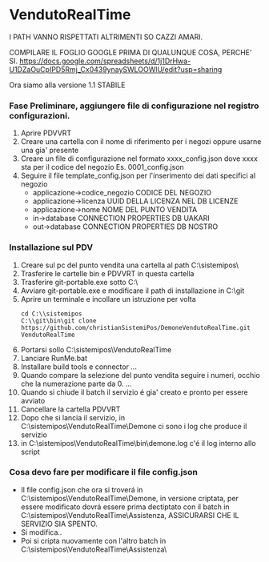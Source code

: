 # VendutoRealTime 
I PATH VANNO RISPETTATI ALTRIMENTI SO CAZZI AMARI.

COMPILARE IL FOGLIO GOOGLE PRIMA DI QUALUNQUE COSA, PERCHE' SI.
https://docs.google.com/spreadsheets/d/1j1DrHwa-U1DZaOuCpIPD5Rmj_Cx0439ynaySWLOOWlU/edit?usp=sharing

Ora siamo alla versione 1.1 STABILE

### Fase Preliminare, aggiungere file di configurazione nel registro configurazioni.

1) Aprire PDVVRT
2) Creare una cartella con il nome di riferimento per i negozi oppure usarne una gia' presente
3) Creare un file di configurazione nel formato xxxx_config.json dove xxxx sta per il codice del negozio
        Es. 0001_config.json
4) Seguire il file template_config.json per l'inserimento dei dati specifici al negozio
    - applicazione->codice_negozio 
        CODICE DEL NEGOZIO
    - applicazione->licenza 
        UUID DELLA LICENZA NEL DB LICENZE
    - applicazione->nome 
        NOME DEL PUNTO VENDITA
    - in->database 
        CONNECTION PROPERTIES DB UAKARI
    - out->database 
        CONNECTION PROPERTIES DB NOSTRO

### Installazione sul PDV

1) Creare sul pc del punto vendita una cartella al path C:\\sistemipos\
2) Trasferire le cartelle bin e PDVVRT in questa cartella
3) Trasferire git-portable.exe sotto C:\\
4) Avviare git-portable.exe e modificare il path di installazione in C:\\git
5) Aprire un terminale e incollare un istruzione per volta
    ```batch
    cd C:\\sistemipos
    C:\\git\bin\git clone https://github.com/christianSistemiPos/DemoneVendutoRealTime.git VendutoRealTime
    ```
6) Portarsi sollo C:\\sistemipos\VendutoRealTime
7) Lanciare RunMe.bat
8) Installare build tools e connector
...
9) Quando compare la selezione del punto vendita seguire i numeri, occhio che la numerazione parte da 0.
...
10) Quando si chiude il batch il servizio é gia' creato e pronto per essere avviato
11) Cancellare la cartella PDVVRT
12) Dopo che si lancia il servizio, in C:\\sistemipos\VendutoRealTime\Demone ci sono i log che produce il servizio
13) in C:\\sistemipos\VendutoRealTime\bin\demone.log c'é il log interno allo script

### Cosa devo fare per modificare il file config.json
- Il file config.json che ora si troverá in C:\\sistemipos\VendutoRealTime\Demone, in versione criptata, per essere modificato dovrá essere prima dectiptato con il batch in C:\\sistemipos\VendutoRealTime\Assistenza\, ASSICURARSI CHE IL SERVIZIO SIA SPENTO.
- Si modifica..
- Poi si cripta nuovamente con l'altro batch in C:\\sistemipos\VendutoRealTime\Assistenza\

